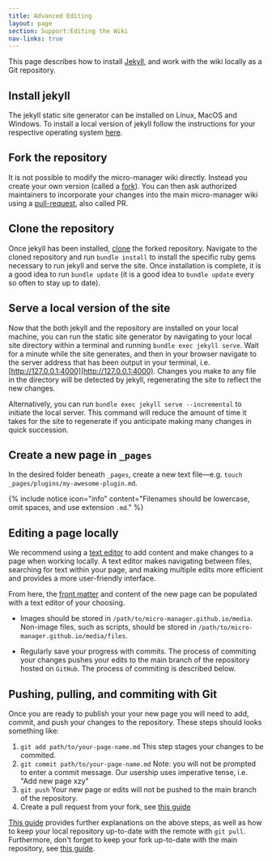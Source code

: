 ```yaml
---
title: Advanced Editing
layout: page
section: Support:Editing the Wiki
nav-links: true
---
```


This page describes how to install [Jekyll](https://jekyllrb.com/),
and work with the wiki locally as a Git repository.

## Install jekyll

The jekyll static site generator can be installed on Linux, MacOS and Windows.
To install a local version of jekyll follow the instructions for your
respective operating system [here](https://jekyllrb.com/docs/installation/).

## Fork the repository
It is not possible to modify the micro-manager wiki directly. Instead you create your own version (called a [fork](https://docs.github.com/en/pull-requests/collaborating-with-pull-requests/working-with-forks/fork-a-repo)). You can then ask authorized maintainers to incorporate your changes into the main micro-manager wiki using a [pull-request](https://docs.github.com/en/pull-requests/collaborating-with-pull-requests/proposing-changes-to-your-work-with-pull-requests/about-pull-requests), also called PR.

## Clone the repository

Once jekyll has been installed,
[clone](https://docs.github.com/en/enterprise/2.13/user/articles/cloning-a-repository) the forked repository. Navigate to the cloned repository and run `bundle install` to install the specific ruby gems necessary to run jekyll and serve the site. Once installation is complete, it is a good idea to run `bundle update` (it is a good idea to `bundle update` every so often to stay up to date).

## Serve a local version of the site

Now that the both jekyll and the repository are installed on your local
machine, you can run the static site generator by navigating to your local site
directory within a terminal and running `bundle exec jekyll serve`. Wait for a
minute while the site generates, and then in your browser navigate to the
server address that has been output in your terminal, i.e.
[http://127.0.0.1:4000](http://127.0.0.1:4000). Changes you make to any file in
the directory will be detected by jekyll, regenerating the site to reflect the
new changes.

Alternatively, you can run `bundle exec jekyll serve --incremental` to initiate
the local server. This command will reduce the amount of time it takes for the
site to regenerate if you anticipate making many changes in quick succession.

## Create a new page in `_pages`

In the desired folder beneath `_pages`, create a new text
file&mdash;e.g. `touch _pages/plugins/my-awesome-plugin.md`.

{% include notice icon="info" content="Filenames should be lowercase, omit spaces, and use extension `.md`." %}

## Editing a page locally

We recommend using a
[text editor](https://hackernoon.com/5-best-text-editors-for-programmers-3f54ef51d5ae)
to add content and make changes to a page when working locally. A text editor
makes navigating between files, searching for text within your page, and making
multiple edits more efficient and provides a more user-friendly interface.

From here, the [front matter](/editing#front-matter) and
content of the new page can be populated with a text editor of your choosing.

* Images should be stored in `/path/to/micro-manager.github.io/media`.
  Non-image files, such as scripts, should be stored in
  `/path/to/micro-manager.github.io/media/files`.

* Regularly save your progress with commits. The process of commiting your
  changes pushes your edits to the main branch of the repository hosted on
  `GitHub`. The process of commiting is described below.

## Pushing, pulling, and commiting with Git

Once you are ready to publish your your new page you will need to add, commit,
and push your changes to the repository. These steps should looks something
like:

1. `git add path/to/your-page-name.md` This step stages your changes to be commited.
2. `git commit path/to/your-page-name.md` Note: you will not be prompted to enter a commit message. Our usership uses imperative tense, i.e. "Add new page xzy"
3. `git push` Your new page or edits will not be pushed to the main branch of the repository.
4. Create a pull request from your fork, see [this guide](https://docs.github.com/en/pull-requests/collaborating-with-pull-requests/proposing-changes-to-your-work-with-pull-requests/creating-a-pull-request-from-a-fork)

[This guide](https://rogerdudler.github.io/git-guide/) provides further
explanations on the above steps, as well as how to keep your local repository
up-to-date with the remote with `git pull`. Furthermore, don't forget to keep your fork up-to-date with the main repository, see [this guide](https://gist.github.com/CristinaSolana/1885435).
